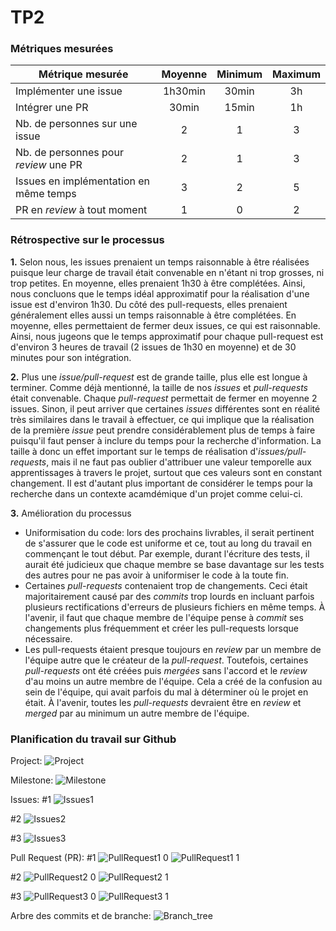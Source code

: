 # TP2

### Métriques mesurées
| Métrique mesurée                       | Moyenne | Minimum | Maximum |
| -------------------------------------- |:-------:|:-------:|:-------:|
| Implémenter une issue                  | 1h30min | 30min   | 3h      |
| Intégrer une PR                        | 30min   | 15min   | 1h      |
| Nb. de personnes sur une issue         | 2       | 1       | 3       |
| Nb. de personnes pour _review_ une PR  | 2       | 1       | 3       |
| Issues en implémentation en même temps | 3       | 2       | 5       |
| PR en _review_ à tout moment           | 1       | 0       | 2       |


### Rétrospective sur le processus

**1.** Selon nous, les issues prenaient un temps raisonnable à être réalisées puisque leur charge de travail était convenable en n'étant ni trop grosses, ni trop petites. En moyenne, elles prenaient 1h30 à être complétées. Ainsi, nous concluons que le temps idéal approximatif pour la réalisation d'une issue est d'environ 1h30. Du côté des pull-requests, elles prenaient généralement elles aussi un temps raisonnable à être complétées. En moyenne, elles permettaient de fermer deux issues, ce qui est raisonnable. Ainsi, nous jugeons que le temps approximatif pour chaque pull-request est d'environ 3 heures de travail (2 issues de 1h30 en moyenne) et de 30 minutes pour son intégration.

**2.** Plus une _issue/pull-request_ est de grande taille, plus elle est longue à terminer. Comme déjà mentionné, la taille de nos _issues_ et _pull-requests_ était convenable. Chaque _pull-request_ permettait de fermer en moyenne 2 issues. Sinon, il peut arriver que certaines _issues_ différentes sont en réalité très similaires dans le travail à effectuer, ce qui implique que la réalisation de la première _issue_ peut prendre considérablement plus de temps à faire puisqu'il faut penser à inclure du temps pour la recherche d'information. La taille à donc un effet important sur le temps de réalisation d'_issues/pull-requests_, mais il ne faut pas oublier d'attribuer une valeur temporelle aux apprentissages à travers le projet, surtout que ces valeurs sont en constant changement. Il est d'autant plus important de considérer le temps pour la recherche dans un contexte acamdémique d'un projet comme celui-ci.

**3.** Amélioration du processus
- Uniformisation du code: lors des prochains livrables, il serait pertinent de s'assurer que le code est uniforme et ce, tout au long du travail en commençant le tout début. Par exemple, durant l'écriture des tests, il aurait été judicieux que chaque membre se base davantage sur les tests des autres pour ne pas avoir à uniformiser le code à la toute fin.
- Certaines _pull-requests_ contenaient trop de changements. Ceci était majoritairement causé par des _commits_ trop lourds en incluant parfois plusieurs rectifications d'erreurs de plusieurs fichiers en même temps. À l'avenir, il faut que chaque membre de l'équipe pense à _commit_ ses changements plus fréquemment et créer les pull-requests lorsque nécessaire.
- Les pull-requests étaient presque toujours en _review_ par un membre de l'équipe autre que le créateur de la _pull-request_. Toutefois, certaines _pull-requests_ ont été créées puis _mergées_ sans l'accord et le _review_ d'au moins un autre membre de l'équipe. Cela a créé de la confusion au sein de l'équipe, qui avait parfois du mal à déterminer où le projet en était. À l'avenir, toutes les _pull-requests_ devraient être en _review_ et _merged_ par au minimum un autre membre de l'équipe.


### Planification du travail sur Github

Project:
![Project](https://user-images.githubusercontent.com/73801331/156835979-b0ed4660-0f92-478b-9faf-81b78f44e8b9.PNG)

Milestone:
![Milestone](https://user-images.githubusercontent.com/73801331/156836003-fc464524-8903-4dce-9b89-e42412be22ce.PNG)

Issues:
#1
![Issues1](https://user-images.githubusercontent.com/73801331/156836041-e8d886cb-97bb-4163-9e7b-589136098826.PNG)

#2
![Issues2](https://user-images.githubusercontent.com/73801331/156836064-331b893f-f730-4852-8e5d-cf73fba1bc18.PNG)

#3
![Issues3](https://user-images.githubusercontent.com/73801331/156836093-2aa4c538-523a-402b-b3db-0d87aef8aa28.PNG)

Pull Request (PR):
#1
![PullRequest1 0](https://user-images.githubusercontent.com/73801331/156836138-a112ddf3-48fd-4eeb-b51b-244c5f3a53bd.PNG)
![PullRequest1 1](https://user-images.githubusercontent.com/73801331/156836155-a9e9de47-f604-44be-ba9e-dd2f74e4e7ce.PNG)

#2
![PullRequest2 0](https://user-images.githubusercontent.com/73801331/156836172-6661e7bc-4326-404c-ba14-9cfb23e657ca.PNG)
![PullRequest2 1](https://user-images.githubusercontent.com/73801331/156836173-68175a1c-da94-4213-927d-0049fa4a995c.PNG)

#3
![PullRequest3 0](https://user-images.githubusercontent.com/73801331/156836208-0bede0ec-e757-4675-9d6d-4783ffa8d90d.PNG)
![PullRequest3 1](https://user-images.githubusercontent.com/73801331/156836211-c6ef1d45-0f4b-41b0-98d5-441d8bf666d4.PNG)

Arbre des commits et de branche:
![Branch_tree](https://user-images.githubusercontent.com/73801331/156836283-bc0a3d3e-1881-4de7-afe1-d4a061363845.png)
